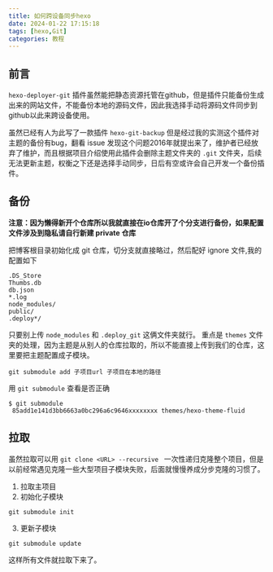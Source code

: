 ```yaml
---
title: 如何跨设备同步hexo
date: 2024-01-22 17:15:18
tags: [hexo,Git]
categories: 教程
---
```

## 前言

``hexo-deployer-git`` 插件虽然能把静态资源托管在github，但是插件只能备份生成出来的网站文件，不能备份本地的源码文件，因此我选择手动将源码文件同步到github以此来跨设备使用。
<!--more-->
虽然已经有人为此写了一款插件 ``hexo-git-backup`` 但是经过我的实测这个插件对主题的备份有bug，翻看 issue 发现这个问题2016年就提出来了，维护者已经放弃了维护，而且根据项目介绍使用此插件会删除主题文件夹的 ``.git`` 文件夹，后续无法更新主题，权衡之下还是选择手动同步，日后有空或许会自己开发一个备份插件。

## 备份

**注意：因为懒得新开个仓库所以我就直接在io仓库开了个分支进行备份，如果配置文件涉及到隐私请自行新建 private 仓库**

把博客根目录初始化成 git 仓库，切分支就直接略过，然后配好 ignore 文件,我的配置如下
```
.DS_Store
Thumbs.db
db.json
*.log
node_modules/
public/
.deploy*/
```
只要别上传 ``node_modules`` 和 ``.deploy_git`` 这俩文件夹就行。
重点是 ``themes`` 文件夹的处理，因为主题是从别人的仓库拉取的，所以不能直接上传到我们的仓库，这里要把主题配置成子模块。
```
git submodule add 子项目url 子项目在本地的路径
```

用 ``git submodule`` 查看是否正确
```
$ git submodule
 85add1e141d3bb6663a0bc296a6c9646xxxxxxxx themes/hexo-theme-fluid
```

## 拉取

虽然拉取可以用 ``git clone <URL> --recursive `` 一次性递归克隆整个项目，但是以前经常遇见克隆一些大型项目子模块失败，后面就慢慢养成分步克隆的习惯了。

1. 拉取主项目
2. 初始化子模块
```
git submodule init
```
3. 更新子模块
```
git submodule update
```
这样所有文件就拉取下来了。